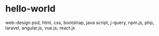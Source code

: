 # hello-world
web-design psd, html, css, bootstrap, java script, j-query, npm.js, php, laravel, angular.js, vue.js, react.js  
